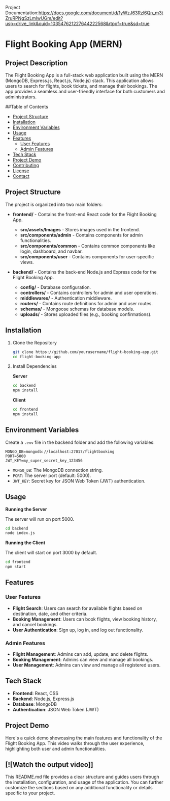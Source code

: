 

Project Documentation:https://docs.google.com/document/d/1yWzJ63Rzl6Qn_m3tZruRPNgSzLmIwUGm/edit?usp=drive_link&ouid=103547621227644222568&rtpof=true&sd=true


# Flight Booking App (MERN)

## Project Description

The Flight Booking App is a full-stack web application built using the MERN (MongoDB, Express.js, React.js, Node.js) stack. This application allows users to search for flights, book tickets, and manage their bookings. The app provides a seamless and user-friendly interface for both customers and administrators.

##Table of Contents

- [Project Structure](#project-structure)
- [Installation](#installation)
- [Environment Variables](#environment-variables)
- [Usage](#usage)
- [Features](#features)
  - [User Features](#user-features)
  - [Admin Features](#admin-features)
- [Tech Stack](#tech-stack)
- [Project Demo](#project-demo)
- [Contributing](#contributing)
- [License](#license)
- [Contact](#contact)

## Project Structure

The project is organized into two main folders:

- **frontend/** - Contains the front-end React code for the Flight Booking App.
  - **src/assets/Images** - Stores images used in the frontend.
  - **src/components/admin** - Contains components for admin functionalities.
  - **src/components/common** - Contains common components like login, dashboard, and navbar.
  - **src/components/user** - Contains components for user-specific views.

- **backend/** - Contains the back-end Node.js and Express code for the Flight Booking App.
  - **config/** - Database configuration.
  - **controllers/** - Contains controllers for admin and user operations.
  - **middlewares/** - Authentication middleware.
  - **routers/** - Contains route definitions for admin and user routes.
  - **schemas/** - Mongoose schemas for database models.
  - **uploads/** - Stores uploaded files (e.g., booking confirmations).

## Installation

1. Clone the Repository
   ```bash
   git clone https://github.com/yourusername/flight-booking-app.git
   cd flight-booking-app
   ```
2. Install Dependencies

   **Server**
   ```bash
   cd backend
   npm install
   ```

   **Client**
   ```bash
   cd frontend
   npm install
   ```

## Environment Variables

Create a `.env` file in the backend folder and add the following variables:

```plaintext
MONGO_DB=mongodb://localhost:27017/flightbooking
PORT=5000
JWT_KEY=my_super_secret_key_123456
```

- `MONGO_DB`: The MongoDB connection string.
- `PORT`: The server port (default: 5000).
- `JWT_KEY`: Secret key for JSON Web Token (JWT) authentication.

## Usage

**Running the Server**

The server will run on port 5000.

```bash
cd backend
node index.js
```

**Running the Client**

The client will start on port 3000 by default.

```bash
cd frontend
npm start
```

## Features

### User Features

- **Flight Search**: Users can search for available flights based on destination, date, and other criteria.
- **Booking Management**: Users can book flights, view booking history, and cancel bookings.
- **User Authentication**: Sign up, log in, and log out functionality.

### Admin Features

- **Flight Management**: Admins can add, update, and delete flights.
- **Booking Management**: Admins can view and manage all bookings.
- **User Management**: Admins can view and manage all registered users.

## Tech Stack

- **Frontend**: React, CSS
- **Backend**: Node.js, Express.js
- **Database**: MongoDB
- **Authentication**: JSON Web Token (JWT)

## Project Demo

Here's a quick demo showcasing the main features and functionality of the Flight Booking App. This video walks through the user experience, highlighting both user and admin functionalities.

[![Watch the output video]]
---

This README.md file provides a clear structure and guides users through the installation, configuration, and usage of the application. You can further customize the sections based on any additional functionality or details specific to your project.
